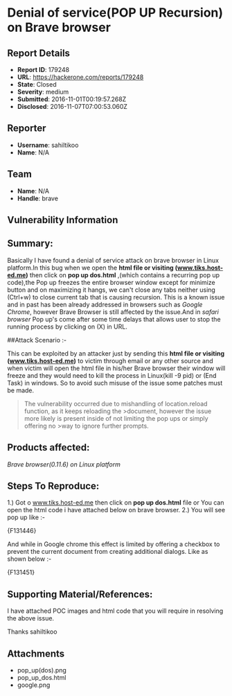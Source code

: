 # Denial of service(POP UP Recursion) on Brave browser

## Report Details
- **Report ID**: 179248
- **URL**: https://hackerone.com/reports/179248
- **State**: Closed
- **Severity**: medium
- **Submitted**: 2016-11-01T00:19:57.268Z
- **Disclosed**: 2016-11-07T07:00:53.060Z

## Reporter
- **Username**: sahiltikoo
- **Name**: N/A

## Team
- **Name**: N/A
- **Handle**: brave

## Vulnerability Information


## Summary:

Basically I have found a denial of service attack on brave browser in Linux platform.In this bug when we open the __html file or visiting (www.tiks.host-ed.me)__ then click on __pop up dos.html__ ,(which contains a recurring pop up code),the Pop up freezes the entire browser window except for minimize button  and on maximizing it hangs, we can't close any tabs neither using (Ctrl+w) to close current tab that is causing recursion. This is a known issue and in past has been already addressed in browsers such as _Google Chrome_, however Brave Browser is still affected by the issue.And in _safari browser_ Pop up's come after some time delays that allows user to stop the running process by clicking on (X) in URL.

##Attack Scenario :-

This can be exploited by an attacker just by sending this __html file or visiting (www.tiks.host-ed.me)__ to victim through email or any other source and when victim will open the html file in his/her Brave browser their window will freeze and they would need to kill the process in Linux(kill -9 pid) or (End Task) in windows. So to avoid such misuse of the issue some patches must be made. 

>The vulnerability occurred due to mishandling of location.reload function, as it keeps reloading the >document, however the issue more likely is present inside of not limiting the pop ups or simply offering no >way to ignore further prompts. 


## Products affected:
 
_Brave browser(0.11.6) on Linux platform_

## Steps To Reproduce:

1.) Got o www.tiks.host-ed.me then click on __pop up dos.html__ file or You can open the html code i have attached below on brave browser.
2.) You will see pop up like :-

{F131446}

And while in Google chrome this effect is limited by offering a checkbox to prevent the current document from creating additional dialogs. Like as shown below :-

{F131451}





## Supporting Material/References:

I have attached POC images and html code that you will require in resolving the above issue.

Thanks
sahiltikoo


## Attachments
- pop_up(dos).png
- pop_up_dos.html
- google.png
